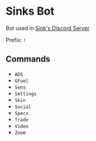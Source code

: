 # Sinks Bot
Bot used in [Sink's Discord Server](https://discord.gg/tVaDpUG)

Prefix: `!`

## Commands

* `ADS`
* `GFuel`
* `Sens`
* `Settings`
* `Skin`
* `Social`
* `Specs`
* `Trade`
* `Video`
* `Zoom`
